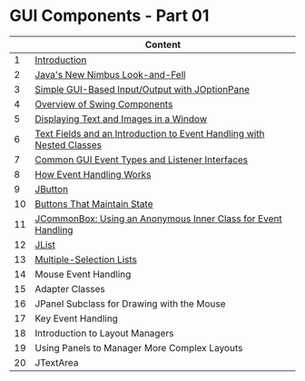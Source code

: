 # **GUI Components - Part 01**

|     | Content |
| --- | ------- |
|  1 | [Introduction](/code/markdown/java_swing/section09_01.md) |
|  2 | [Java's New Nimbus Look-and-Fell](/code/markdown/java_swing/section09_02.md) |
|  3 | [Simple GUI-Based Input/Output with JOptionPane](/code/markdown/java_swing/section09_03.md) |
|  4 | [Overview of Swing Components](/code/markdown/java_swing/section09_04.md) |
|  5 | [Displaying Text and Images in a Window](/code/markdown/java_swing/section09_05.md) |
|  6 | [Text Fields and an Introduction to Event Handling with Nested Classes](/code/markdown/java_swing/section09_06.md) |
|  7 | [Common GUI Event Types and Listener Interfaces](/code/markdown/java_swing/section09_07.md) |
|  8 | [How Event Handling Works](/code/markdown/java_swing/section09_08.md) |
|  9 | [JButton](/code/markdown/java_swing/section09_09.md) | 
| 10 | [Buttons That Maintain State](/code/markdown/java_swing/section09_10.md) | 
| 11 | [JCommonBox: Using an Anonymous Inner Class for Event Handling](/code/markdown/java_swing/section09_11.md) | 
| 12 | [JList](/code/markdown/java_swing/section09_12.md) |
| 13 | [Multiple-Selection Lists](/code/markdown/java_swing/section09_13.md) |
| 14 | Mouse Event Handling | 
| 15 | Adapter Classes |
| 16 | JPanel Subclass for Drawing with the Mouse | 
| 17 | Key Event Handling |
| 18 | Introduction to Layout Managers |
| 19 | Using Panels to Manager More Complex Layouts |
| 20 | JTextArea |